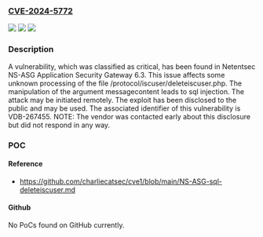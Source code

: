 ### [CVE-2024-5772](https://cve.mitre.org/cgi-bin/cvename.cgi?name=CVE-2024-5772)
![](https://img.shields.io/static/v1?label=Product&message=NS-ASG%20Application%20Security%20Gateway&color=blue)
![](https://img.shields.io/static/v1?label=Version&message=%3D%206.3%20&color=brighgreen)
![](https://img.shields.io/static/v1?label=Vulnerability&message=CWE-89%20SQL%20Injection&color=brighgreen)

### Description

A vulnerability, which was classified as critical, has been found in Netentsec NS-ASG Application Security Gateway 6.3. This issue affects some unknown processing of the file /protocol/iscuser/deleteiscuser.php. The manipulation of the argument messagecontent leads to sql injection. The attack may be initiated remotely. The exploit has been disclosed to the public and may be used. The associated identifier of this vulnerability is VDB-267455. NOTE: The vendor was contacted early about this disclosure but did not respond in any way.

### POC

#### Reference
- https://github.com/charliecatsec/cve1/blob/main/NS-ASG-sql-deleteiscuser.md

#### Github
No PoCs found on GitHub currently.

